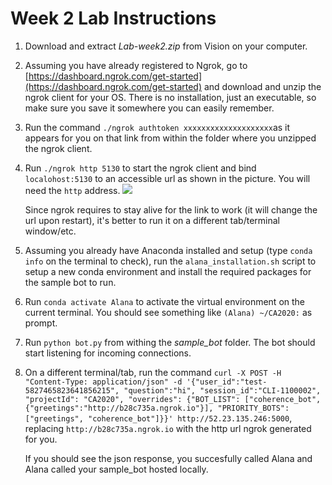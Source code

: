 
# Week 2 Lab Instructions

1. Download and extract *Lab-week2.zip* from Vision on your computer.
2. Assuming you have already registered to Ngrok, go to [https://dashboard.ngrok.com/get-started](https://dashboard.ngrok.com/get-started) and download and unzip the ngrok client for your OS. There is no installation, just an executable, so make sure you save it somewhere you can easily remember.
3. Run the command `./ngrok authtoken xxxxxxxxxxxxxxxxxxxx`as it appears for you on that link from within the folder where you unzipped the ngrok client.
4. Run `./ngrok http 5130` to start the ngrok client and bind `localohost:5130` to an accessible url as shown in the picture. You will need the `http` address.
![](https://i.ibb.co/gVXLCzV/image.png)

	Since ngrok requires to stay alive for the link to work (it will change the url upon restart), it's better to run it on a different tab/terminal window/etc.
	
1. Assuming you already have Anaconda installed and setup (type `conda info` on the terminal to check), run the `alana_installation.sh` script to setup a new conda environment and install the required packages for the sample bot to run.
2. Run `conda activate Alana` to activate the virtual environment on the current terminal. You should see something like `(Alana) ~/CA2020:` as prompt.
3. Run `python bot.py` from withing the *sample_bot* folder. The bot should start listening for incoming connections.
4. On a different terminal/tab, run the command `curl -X POST -H "Content-Type: application/json" -d '{"user_id":"test-5827465823641856215", "question":"hi", "session_id":"CLI-1100002", "projectId": "CA2020", "overrides": {"BOT_LIST": ["coherence_bot", {"greetings":"http://b28c735a.ngrok.io"}], "PRIORITY_BOTS":["greetings", "coherence_bot"]}}' http://52.23.135.246:5000`, replacing `http://b28c735a.ngrok.io` with the http url ngrok generated for you.

	If you should see the json response, you succesfully called Alana and Alana called your sample_bot hosted locally.





